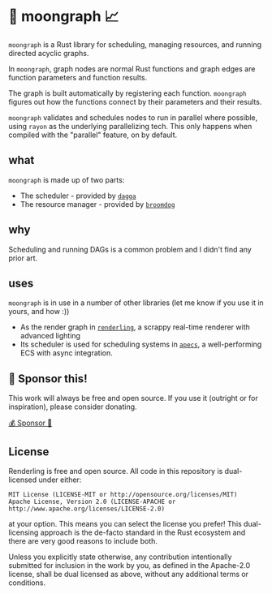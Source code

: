 # 🌙 moongraph 📈

`moongraph` is a Rust library for scheduling, managing resources, and running directed acyclic graphs.

In `moongraph`, graph nodes are normal Rust functions and graph edges are function parameters and function results.

The graph is built automatically by registering each function. `moongraph` figures out how the functions connect by their parameters and their results.

`moongraph` validates and schedules nodes to run in parallel where possible, using `rayon` as the underlying parallelizing tech. This only happens when compiled with the "parallel" feature, on by default.

## what

`moongraph` is made up of two parts:

* The scheduler - provided by [`dagga`](https://github.com/schell/dagga)
* The resource manager - provided by [`broomdog`](https://github.com/schell/broomdog)

## why

Scheduling and running DAGs is a common problem and I didn't find any prior art.

## uses

`moongraph` is in use in a number of other libraries (let me know if you use it in yours, and how :))

* As the render graph in [`renderling`](https://github.com/schell/renderling), a scrappy real-time renderer with advanced lighting
* Its scheduler is used for scheduling systems in [`apecs`](https://github.com/schell/apecs), a well-performing ECS with async integration.

## 💚 Sponsor this!

This work will always be free and open source. If you use it (outright or for inspiration), please consider donating.

[💰 Sponsor 💝](https://github.com/sponsors/schell)

## License
Renderling is free and open source. All code in this repository is dual-licensed under either:

    MIT License (LICENSE-MIT or http://opensource.org/licenses/MIT)
    Apache License, Version 2.0 (LICENSE-APACHE or http://www.apache.org/licenses/LICENSE-2.0)

at your option. This means you can select the license you prefer! This dual-licensing approach
is the de-facto standard in the Rust ecosystem and there are very good reasons to include both.

Unless you explicitly state otherwise, any contribution intentionally submitted for inclusion
in the work by you, as defined in the Apache-2.0 license, shall be dual licensed as above,
without any additional terms or conditions.
